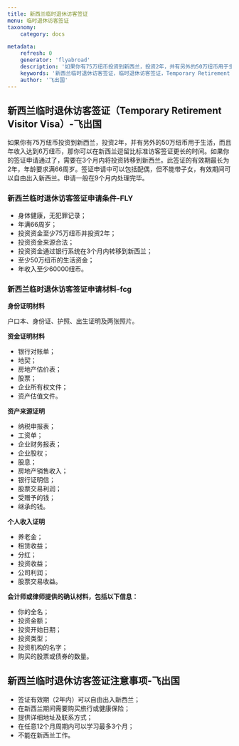 ```yaml
---
title: 新西兰临时退休访客签证
menu: 临时退休访客签证
taxonomy:
    category: docs

metadata:
    refresh: 0
    generator: 'flyabroad'
    description: '如果你有75万纽币投资到新西兰，投资2年，并有另外的50万纽币用于生活，而且年收入达到6万纽币，那你可以在新西兰逗留比标准访客签证更长的时间。如果你的签证申请通过了，需要在3个月内将投资转移到新西兰。此签证的有效期最长为2年，年龄要求满66周岁。签证申请中可以包括配偶，但不能带子女，有效期间可以自由出入新西兰。申请一般在9个月内处理完毕。'
    keywords: '新西兰临时退休访客签证，临时退休访客签证，Temporary Retirement Visitor Visa'
    author: '飞出国'
---
```


## 新西兰临时退休访客签证（Temporary Retirement Visitor Visa）-飞出国

如果你有75万纽币投资到新西兰，投资2年，并有另外的50万纽币用于生活，而且年收入达到6万纽币，那你可以在新西兰逗留比标准访客签证更长的时间。如果你的签证申请通过了，需要在3个月内将投资转移到新西兰。此签证的有效期最长为2年，年龄要求满66周岁。签证申请中可以包括配偶，但不能带子女，有效期间可以自由出入新西兰。申请一般在9个月内处理完毕。

### 新西兰临时退休访客签证申请条件-FLY

* 身体健康，无犯罪记录；
* 年满66周岁；
* 投资资金至少75万纽币并投资2年；
* 投资资金来源合法；
* 投资资金通过银行系统在3个月内转移到新西兰；
* 至少50万纽币的生活资金；
* 年收入至少60000纽币。

### 新西兰临时退休访客签证申请材料-fcg

**身份证明材料**

户口本、身份证、护照、出生证明及两张照片。

**资金证明材料**

* 银行对账单；
* 地契；
* 房地产估价表；
* 股票；
* 企业所有权文件；
* 资产估值文件。

**资产来源证明**

* 纳税申报表；
* 工资单；
* 企业财务报表；
* 企业股权；
* 股息；
* 房地产销售收入；
* 银行证明信；
* 股票交易利润；
* 受赠予的钱；
* 继承的钱。

**个人收入证明**

* 养老金；
* 租赁收益；
* 分红；
* 投资收益；
* 公司利润；
* 股票交易收益。

**会计师或律师提供的确认材料，包括以下信息：**

* 你的全名；
* 投资金额；
* 投资开始日期；
* 投资类型；
* 投资机构的名字；
* 购买的股票或债券的数量。

## 新西兰临时退休访客签证注意事项-飞出国

* 签证有效期（2年内）可以自由出入新西兰；
* 在新西兰期间需要购买旅行或健康保险；
* 提供详细地址及联系方式；
* 在任意12个月周期内可以学习最多3个月；
* 不能在新西兰工作。
















